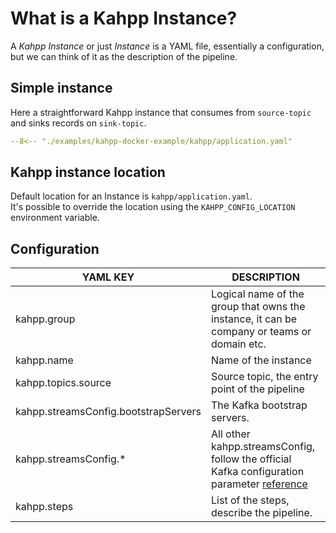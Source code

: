 # What is a Kahpp Instance?

A _Kahpp Instance_ or just _Instance_ is a YAML file, essentially a configuration, but we can think of it as the description of the pipeline.

## Simple instance

Here a straightforward Kahpp instance that consumes from `source-topic` and sinks records on `sink-topic`.

``` yaml
--8<-- "./examples/kahpp-docker-example/kahpp/application.yaml"
```

## Kahpp instance location

Default location for an Instance is `kahpp/application.yaml`.  
It's possible to override the location using the `KAHPP_CONFIG_LOCATION` environment variable.  

## Configuration

| YAML KEY                             | DESCRIPTION                                                                                                                                                                         |
|--------------------------------------|-------------------------------------------------------------------------------------------------------------------------------------------------------------------------------------|
| kahpp.group                          | Logical name of the group that owns the instance, it can be company or teams or domain etc.                                                                                         |
| kahpp.name                           | Name of the instance                                                                                                                                                                |
| kahpp.topics.source                  | Source topic, the entry point of the pipeline                                                                                                                                       |
| kahpp.streamsConfig.bootstrapServers | The Kafka bootstrap servers.                                                                                                                                                        |
| kahpp.streamsConfig.*                | All other kahpp.streamsConfig, follow the official Kafka configuration parameter [reference](https://kafka.apache.org/10/documentation/streams/developer-guide/config-streams.html) |
| kahpp.steps                          | List of the steps, describe the pipeline.                                                                                                                                           |


